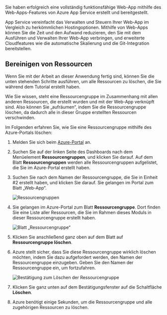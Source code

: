 Sie haben erfolgreich eine vollständig funktionsfähige Web-App mithilfe des Web-Apps-Features von Azure App Service erstellt und bereitgestellt.

App Service vereinfacht das Verwalten und Steuern Ihrer Web-App im Vergleich zu herkömmlichen Hostingoptionen. Mithilfe von Web-Apps können Sie die Zeit und den Aufwand reduzieren, den Sie mit dem Ausführen und Verwalten Ihrer Web-App verbringen, und erweiterte Cloudfeatures wie die automatische Skalierung und die Git-Integration bereitstellen.

## <a name="clean-up-resources"></a>Bereinigen von Ressourcen

Wenn Sie mit der Arbeit an dieser Anwendung fertig sind, können Sie die unten stehenden Schritte ausführen, um alle Ressourcen zu löschen, die Sie während dem Tutorial erstellt haben.

Wie Sie wissen, steht eine Ressourcengruppe im Zusammenhang mit allen anderen Ressourcen, die erstellt wurden und mit der Web-App verknüpft sind. Also können Sie „aufräumen“, indem Sie die Ressourcengruppe löschen, da dadurch alle in dieser Gruppe erstellten Ressourcen verschwinden.

Im Folgenden erfahren Sie, wie Sie eine Ressourcengruppe mithilfe des Azure-Portals löschen:

1. Melden Sie sich beim [Azure-Portal](https://portal.azure.com) an.

1. Suchen Sie auf der linken Seite des Dashboards nach dem Menüelement **Ressourcengruppen**, und klicken Sie darauf. Auf dem Blatt **Ressourcengruppen** werden alle Ressourcengruppen aufgelistet, die Sie im Azure-Portal erstellt haben.

1. Suchen Sie nach dem Namen der Ressourcengruppe, die Sie in Einheit #2 erstellt haben, und klicken Sie darauf. Sie gelangen im Portal zum Blatt „Web-App“.

    ![Ressourcengruppen](../media-draft/8-resource-groups.png)

1. Sie gelangen im Azure-Portal zum Blatt **Ressourcengruppe**. Dort finden Sie eine Liste aller Ressourcen, die Sie im Rahmen dieses Moduls in dieser Ressourcengruppe erstellt haben.

    ![Blatt „Ressourcengruppe“](../media-draft/8-resource-group-blade.png)

1. Klicken Sie anschließend ganz oben auf dem Blatt auf **Ressourcengruppe löschen**.

1. Azure stellt sicher, dass Sie diese Ressourcengruppe wirklich löschen möchten, indem Sie dazu aufgefordert werden, den Namen der Ressourcengruppe einzugeben. Geben Sie den Namen der Ressourcengruppe ein, um fortzufahren.

    ![Bestätigung zum Löschen der Ressourcengruppe](../media-draft/8-resource-group-delete.png)

1. Klicken Sie ganz unten auf dem Bestätigungsfenster auf die Schaltfläche **Löschen**.

1. Azure benötigt einige Sekunden, um die Ressourcengruppe und alle zugehörigen Ressourcen zu löschen.
